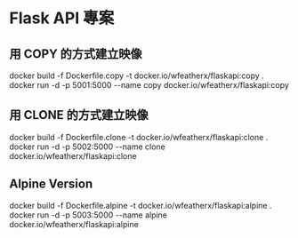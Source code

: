 # Flask API 專案

## 用 COPY 的方式建立映像

docker build -f Dockerfile.copy -t docker.io/wfeatherx/flaskapi:copy .  
docker run -d -p 5001:5000 --name copy docker.io/wfeatherx/flaskapi:copy   

## 用 CLONE 的方式建立映像

docker build -f Dockerfile.clone -t docker.io/wfeatherx/flaskapi:clone .    
docker run -d -p 5002:5000 --name clone docker.io/wfeatherx/flaskapi:clone

## Alpine Version  

docker build -f Dockerfile.alpine -t docker.io/wfeatherx/flaskapi:alpine .  
docker run -d -p 5003:5000 --name alpine docker.io/wfeatherx/flaskapi:alpine
